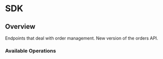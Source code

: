 # SDK

## Overview

Endpoints that deal with order management. New version of the orders API.

### Available Operations

